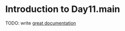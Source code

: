 # Introduction to Day11.main

TODO: write [great documentation](http://jacobian.org/writing/what-to-write/)
